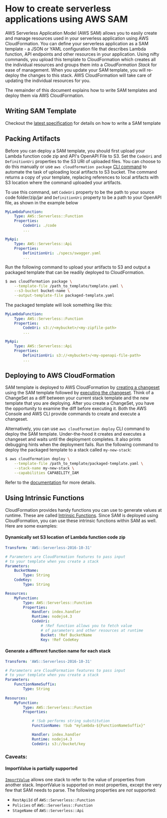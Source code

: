# How to create serverless applications using AWS SAM
AWS Serverless Application Model (AWS SAM) allows you to easily create and 
manage resources used in your serverless application using AWS CloudFormation. 
You can define your serverless application as a SAM template - a JSON or YAML 
configuration file that describes Lambda function, API endpoints and
other resources in your application. Using nifty commands, you upload this 
template to CloudFormation which creates all the individual resources and
groups them into a *CloudFormation Stack* for ease of management. 
When you update your SAM template, you will re-deploy the changes to 
this stack. AWS CloudFormation will take care of updating the individual
resources for you.


The remainder of this document explains how to write SAM templates and 
deploy them via AWS CloudFormation. 

## Writing SAM Template
Checkout the [latest specification](versions/2016-10-31.md) for details on how to write a SAM template

## Packing Artifacts
Before you can deploy a SAM template, you should first upload your Lambda 
function code zip and API's OpenAPI File to S3. Set the `CodeUri` and 
`DefinitionUri` properties to the S3 URI of uploaded files. You
can choose to do this manually or use `aws cloudformation package` [CLI command](http://docs.aws.amazon.com/cli/latest/reference/cloudformation/package.html) to automate the task of uploading local artifacts to S3 bucket. The command returns a copy of your template, replacing references to local artifacts with S3 location where the command uploaded your artifacts. 

To use this command, set `CodeUri` property to be the path to your 
source code folder/zip/jar and `DefinitionUri` property to be a path to 
your OpenAPI file, as shown in the example below 

```YAML
MyLambdaFunction:
    Type: AWS::Serverless::Function
    Properties:
        CodeUri: ./code
        ...

MyApi:
    Type: AWS::Serverless::Api
    Properties:
        DefinitionUri: ./specs/swagger.yaml
        ...
```

Run the following command to upload your artifacts to S3 and output a 
packaged template that can be readily deployed to CloudFormation.
```bash
$ aws cloudformation package \
    --template-file /path_to_template/template.yaml \
    --s3-bucket bucket-name \
    --output-template-file packaged-template.yaml
```

The packaged template will look something like this:
```YAML
MyLambdaFunction:
    Type: AWS::Serverless::Function
    Properties:
        CodeUri: s3://<mybucket>/<my-zipfile-path>
        ...

MyApi:
    Type: AWS::Serverless::Api
    Properties:
        DefinitionUri: s3://<mybucket>/<my-openapi-file-path>
        ...
```


## Deploying to AWS CloudFormation
SAM template is deployed to AWS CloudFormation by [creating a changeset](http://docs.aws.amazon.com/AWSCloudFormation/latest/UserGuide/using-cfn-updating-stacks-changesets-create.html)
using the SAM template followed by [executing the changeset](http://docs.aws.amazon.com/AWSCloudFormation/latest/UserGuide/using-cfn-updating-stacks-changesets-execute.html). 
Think of a ChangeSet as a diff between your current stack template and the new template that you are deploying. After you create a ChangeSet, you have the opportunity to examine the diff before executing it. Both the AWS Console and AWS CLI provide commands to create and execute a changeset. 

Alternatively, you can use `aws cloudformation deploy` CLI command to deploy the SAM template. Under-the-hood it creates and executes a changeset and waits until the deployment completes. It also prints debugging hints when the deployment fails. Run the following command to deploy the packaged template to a stack called `my-new-stack`:

```bash
$ aws cloudformation deploy \
    --template-file /path_to_template/packaged-template.yaml \
    --stack-name my-new-stack \
    --capabilities CAPABILITY_IAM
```

Refer to the [documentation](http://docs.aws.amazon.com/cli/latest/reference/cloudformation/deploy/index.html) for more details.

## Using Intrinsic Functions
CloudFormation provides handy functions you can use to generate values at runtime. These are called [Intrinsic Functions](http://docs.aws.amazon.com/AWSCloudFormation/latest/UserGuide/intrinsic-function-reference.html). Since SAM is deployed using CloudFormation, you can use these intrinsic functions within SAM as well. Here are some examples:

#### Dynamically set S3 location of Lambda function code zip
```YAML
Transform: 'AWS::Serverless-2016-10-31'

# Parameters are CloudFormation features to pass input
# to your template when you create a stack
Parameters:
    BucketName:
        Type: String
    CodeKey:
        Type: String

Resources:
    MyFunction:
        Type: AWS::Serverless::Function
        Properties:
            Handler: index.handler
            Runtime: nodejs4.3
            CodeUri:
                # !Ref function allows you to fetch value 
                # of parameters and other resources at runtime
                Bucket: !Ref BucketName
                Key: !Ref CodeKey
```

#### Generate a different function name for each stack

```YAML
Transform: 'AWS::Serverless-2016-10-31'

# Parameters are CloudFormation features to pass input
# to your template when you create a stack
Parameters:
    FunctionNameSuffix:
        Type: String
    
Resources:
    MyFunction:
        Type: AWS::Serverless::Function
        Properties:

            # !Sub performs string substitution
            FunctionName: !Sub "mylambda-${FunctionNameSuffix}"

            Handler: index.handler
            Runtime: nodejs4.3
            CodeUri: s3://bucket/key
```

### Caveats:
#### ImportValue is partially supported
[`ImportValue`](http://docs.aws.amazon.com/AWSCloudFormation/latest/UserGuide/intrinsic-function-reference-importvalue.html) allows one stack to refer to the value of properties from another stack. ImportValue is supported on most properties, except the very few that SAM needs to parse. The following properties are *not* supported:

- `RestApiId` of `AWS::Serverless::Function`
- `Policies` of `AWS::Serverless::Function`
- `StageName` of `AWS::Serverless::Api`








